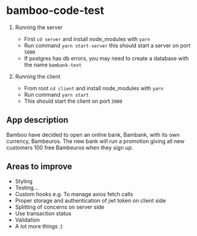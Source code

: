 # bamboo-code-test

1. Running the server
    - First `cd server` and install node_modules with `yarn`
    - Run command `yarn start-server` this should start a server on port `5000`
    - If postgres has db errors, you may need to create a database with the name `bambank-test`


2. Running the client
    - From root `cd client` and install node_modules with `yarn`
    - Run command `yarn start`
    - This should start the client on port `3000`


    
App description
-
Bamboo have decided to open an online bank, Bambank, with its own currency, Bambeuros.
The new bank will run a promotion giving all new customers 100 free Bambeuros when they
sign up.

Areas to improve
-
- Styling
- Testing...
- Custom hooks e.g. To manage axios fetch calls 
- Proper storage and authentication of jwt token on client side
- Splitting of concerns on server side
- Use transaction status
- Validation
- A lot more things :)

